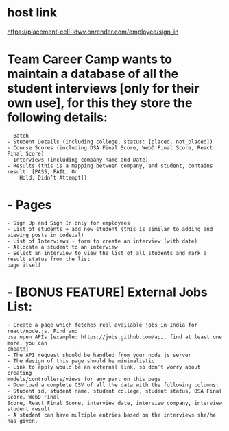 # host link
https://placement-cell-idwv.onrender.com/employee/sign_in

# Team Career Camp wants to maintain a database of all the student interviews [only for their own use], for this they store the following details:
    - Batch
    - Student Details (including college, status: [placed, not_placed])
    - Course Scores (including DSA Final Score, WebD Final Score, React Final Score)
    - Interviews (including company name and Date)
    - Results (this is a mapping between company, and student, contains result: [PASS, FAIL, On
        Hold, Didn’t Attempt])

# - Pages
    - Sign Up and Sign In only for employees
    - List of students + add new student (this is similar to adding and viewing posts in codeial)
    - List of Interviews + form to create an interview (with date)
    - Allocate a student to an interview
    - Select an interview to view the list of all students and mark a result status from the list
    page itself

# - [BONUS FEATURE] External Jobs List:
    - Create a page which fetches real available jobs in India for react/node.js. Find and
    use open APIs [example: https://jobs.github.com/api, find at least one more, you can
    cheat!]
    - The API request should be handled from your node.js server
    - The design of this page should be minimalistic
    - Link to apply would be an external link, so don’t worry about creating
    models/controllers/views for any part on this page
    - Download a complete CSV of all the data with the following columns:
    - Student id, student name, student college, student status, DSA Final Score, WebD Final
    Score, React Final Score, interview date, interview company, interview student result
    - A student can have multiple entries based on the interviews she/he has given.




     
